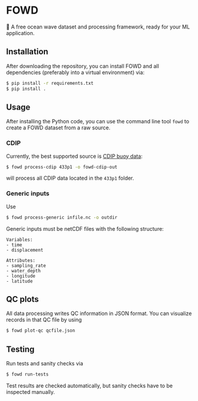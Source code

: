 # FOWD
:ocean: A free ocean wave dataset and processing framework, ready for your ML application. 

## Installation

After downloading the repository, you can install FOWD and all dependencies (preferably into a virtual environment) via:

```bash
$ pip install -r requirements.txt
$ pip install .
```

## Usage

After installing the Python code, you can use the command line tool `fowd` to create a FOWD dataset from a raw source.

### CDIP

Currently, the best supported source is [CDIP buoy data](https://cdip.ucsd.edu/):

```bash
$ fowd process-cdip 433p1 -o fowd-cdip-out
```

will process all CDIP data located in the `433p1` folder.

### Generic inputs

Use

```bash
$ fowd process-generic infile.nc -o outdir
```

Generic inputs must be netCDF files with the following structure:

```
Variables:
- time
- displacement

Attributes:
- sampling_rate
- water_depth
- longitude
- latitude
```

## QC plots

All data processing writes QC information in JSON format. You can visualize records in that QC file by using

```bash
$ fowd plot-qc qcfile.json
```

## Testing

Run tests and sanity checks via

```bash
$ fowd run-tests
```

Test results are checked automatically, but sanity checks have to be inspected manually.
